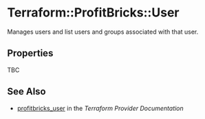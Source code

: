 # Terraform::ProfitBricks::User

Manages users and list users and groups associated with that user.

## Properties

TBC

## See Also

* [profitbricks_user](https://www.terraform.io/docs/providers/profitbricks/r/user.html) in the _Terraform Provider Documentation_